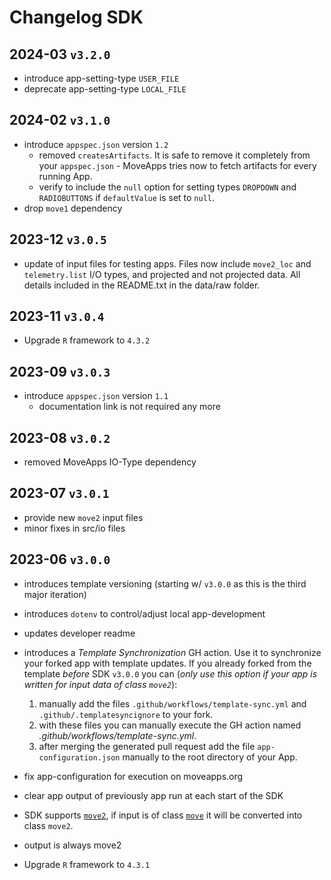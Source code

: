# Changelog SDK

## 2024-03 `v3.2.0`

- introduce app-setting-type `USER_FILE`
- deprecate app-setting-type `LOCAL_FILE`

## 2024-02 `v3.1.0`

- introduce `appspec.json` version `1.2`
    - removed `createsArtifacts`. It is safe to remove it completely from your `appspec.json` - MoveApps tries now to fetch artifacts for every running App.
    - verify to include the `null` option for setting types `DROPDOWN` and `RADIOBUTTONS` if `defaultValue` is set to `null`.
- drop `move1` dependency

## 2023-12 `v3.0.5`

- update of input files for testing apps. Files now include `move2_loc` and `telemetry.list` I/O types, and projected and not projected data. All details included in the README.txt in the data/raw folder.

## 2023-11 `v3.0.4`

- Upgrade `R` framework to `4.3.2`

## 2023-09 `v3.0.3`

- introduce `appspec.json` version `1.1`
    - documentation link is not required any more

## 2023-08 `v3.0.2`

- removed MoveApps IO-Type dependency

## 2023-07 `v3.0.1`

- provide new `move2` input files
- minor fixes in src/io files

## 2023-06 `v3.0.0`

- introduces template versioning (starting w/ `v3.0.0` as this is the third major iteration)
- introduces `dotenv` to control/adjust local app-development
- updates developer readme
- introduces a _Template Synchronization_ GH action. Use it to synchronize your forked app with template updates. If you already forked from the template _before_ SDK `v3.0.0` you can (*only use this option if your app is written for input data of class `move2`*): 
    1. manually add the files `.github/workflows/template-sync.yml` and `.github/.templatesyncignore` to your fork. 
    1. with these files you can manually execute the GH action named _.github/workflows/template-sync.yml_. 
    1. after merging the generated pull request add the file `app-configuration.json` manually to the root directory of your App.

- fix app-configuration for execution on moveapps.org
- clear app output of previously app run at each start of the SDK

- SDK supports [`move2`](https://gitlab.com/bartk/move2/), if input is of class [`move`](https://gitlab.com/bartk/move/) it will be converted into class `move2`.
- output is always move2
- Upgrade `R` framework to `4.3.1`
